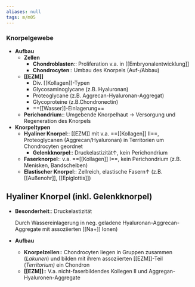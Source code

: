 ```yaml
---
aliases: null
tags: m/m05
---
```

###  Knorpelgewebe
- **Aufbau**
	- **Zellen**
		- **Chondroblasten**:: Proliferation v.a. in [[Embryonalentwicklung]]
		- **Chondrocyten**:: Umbau des Knorpels (Auf-/Abbau)
	- **[[EZM]]**
		- Div. [[Kollagen]]-Typen
		- Glycosaminoglycane (z.B. Hyaluronan)
		- Proteoglycane (z.B. Aggrecan-Hyaluronan-Aggregat)
		- Glycoproteine (z.B.Chondronectin)
		- ==[[Wasser]]-Einlagerung==
	- **Perichondrium**:: Umgebende Knorpelhaut → Versorgung und Regeneration des Knorpels
- **Knorpeltypen**
	- **Hyaliner Knorpel**:: [[EZM]] mit v.a. ==[[Kollagen]] II==, Proteoglycanen (Aggrecan/Hyaluronan) in Territorien um Chondrocyten geordnet
		- **Gelenkknorpel**:: Druckelastizität↑, kein Perichondrium
	- **Faserknorpel**:: v.a. ==[[Kollagen]] I==, kein Perichondrium (z.B. Menisken, Bandscheiben)
	- **Elastischer Knorpel**:: Zellreich, elastische Fasern↑ (z.B. [[Außenohr]], [[Epiglottis]])

## Hyaliner Knorpel (inkl. Gelenkknorpel)

- **Besonderheit**:: Druckelastizität

    Durch Wassereinlagerung in neg. geladene Hyaluronan-Aggrecan-Aggregate mit assoziierten [[Na+]] Ionen)

- **Aufbau**
    - **Knorpelzellen**:: Chondrocyten liegen in Gruppen zusammen (*Lakunen*) und bilden mit ihrem assoziierten [[EZM]]-Teil (*Territorium)* ein Chondron
    - **[[EZM]]**:: V.a. nicht-faserbildendes Kollegen II und Aggregan-Hyaluronen-Aggregate